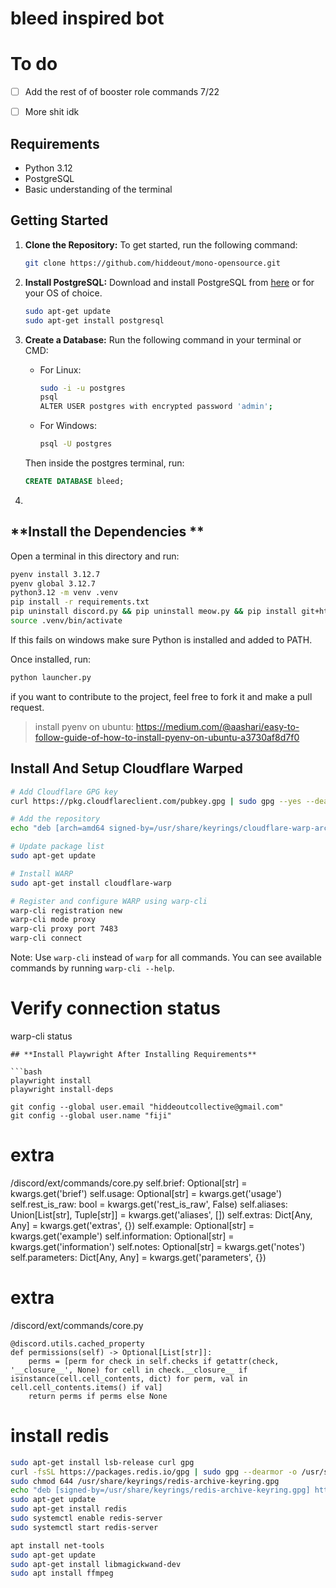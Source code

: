 # **bleed inspired bot**











# **To do**

- [ ] Add the rest of of booster role commands 7/22
- [ ] More shit idk















## **Requirements**

- Python 3.12
- PostgreSQL
- Basic understanding of the terminal

## **Getting Started**

1. **Clone the Repository:**
   To get started, run the following command:

   ```bash
   git clone https://github.com/hiddeout/mono-opensource.git
   ```

2. **Install PostgreSQL:**
   Download and install PostgreSQL from [here](https://www.postgresql.org/download/windows/) or for your OS of choice.

   ```bash
   sudo apt-get update
   sudo apt-get install postgresql
   ```

3. **Create a Database:**
   Run the following command in your terminal or CMD:

   - For Linux:
     ```bash
     sudo -i -u postgres
     psql
     ALTER USER postgres with encrypted password 'admin';
     ```
   - For Windows:
     ```bash
     psql -U postgres
     ```

   Then inside the postgres terminal, run:

   ```sql
   CREATE DATABASE bleed;
   ```
4. 

## **Install the Dependencies **

Open a terminal in this directory and run:

```bash
pyenv install 3.12.7
pyenv global 3.12.7
python3.12 -m venv .venv
pip install -r requirements.txt
pip uninstall discord.py && pip uninstall meow.py && pip install git+https://github.com/parelite/discord.py
source .venv/bin/activate
```

If this fails on windows make sure Python is installed and added to PATH.

Once installed, run:

```bash
python launcher.py
```

if you want to  contribute to the project, feel free to fork it and make a pull request.


> install pyenv on ubuntu: https://medium.com/@aashari/easy-to-follow-guide-of-how-to-install-pyenv-on-ubuntu-a3730af8d7f0

## **Install And Setup Cloudflare Warped**

```bash
# Add Cloudflare GPG key
curl https://pkg.cloudflareclient.com/pubkey.gpg | sudo gpg --yes --dearmor --output /usr/share/keyrings/cloudflare-warp-archive-keyring.gpg

# Add the repository
echo "deb [arch=amd64 signed-by=/usr/share/keyrings/cloudflare-warp-archive-keyring.gpg] https://pkg.cloudflareclient.com/ $(lsb_release -cs) main" | sudo tee /etc/apt/sources.list.d/cloudflare-client.list

# Update package list
sudo apt-get update

# Install WARP
sudo apt-get install cloudflare-warp

# Register and configure WARP using warp-cli
warp-cli registration new
warp-cli mode proxy
warp-cli proxy port 7483
warp-cli connect
```

Note: Use `warp-cli` instead of `warp` for all commands. You can see available commands by running `warp-cli --help`.

# Verify connection status
warp-cli status
```
## **Install Playwright After Installing Requirements**

```bash
playwright install
playwright install-deps
```

```
git config --global user.email "hiddeoutcollective@gmail.com"
git config --global user.name "fiji"
```

# extra 

/discord/ext/commands/core.py
        self.brief: Optional[str] = kwargs.get('brief')
        self.usage: Optional[str] = kwargs.get('usage')
        self.rest_is_raw: bool = kwargs.get('rest_is_raw', False)
        self.aliases: Union[List[str], Tuple[str]] = kwargs.get('aliases', [])
        self.extras: Dict[Any, Any] = kwargs.get('extras', {})
        self.example: Optional[str] = kwargs.get('example')
        self.information: Optional[str] = kwargs.get('information')
        self.notes: Optional[str] = kwargs.get('notes')
        self.parameters: Dict[Any, Any] = kwargs.get('parameters', {})

# extra 
/discord/ext/commands/core.py

    @discord.utils.cached_property
    def permissions(self) -> Optional[List[str]]:
        perms = [perm for check in self.checks if getattr(check, '__closure__', None) for cell in check.__closure__ if isinstance(cell.cell_contents, dict) for perm, val in cell.cell_contents.items() if val]
        return perms if perms else None

# install redis

```bash
sudo apt-get install lsb-release curl gpg
curl -fsSL https://packages.redis.io/gpg | sudo gpg --dearmor -o /usr/share/keyrings/redis-archive-keyring.gpg
sudo chmod 644 /usr/share/keyrings/redis-archive-keyring.gpg
echo "deb [signed-by=/usr/share/keyrings/redis-archive-keyring.gpg] https://packages.redis.io/deb $(lsb_release -cs) main" | sudo tee /etc/apt/sources.list.d/redis.list
sudo apt-get update
sudo apt-get install redis
sudo systemctl enable redis-server
sudo systemctl start redis-server
```

```bash
apt install net-tools
sudo apt-get update
sudo apt-get install libmagickwand-dev
sudo apt install ffmpeg
```
